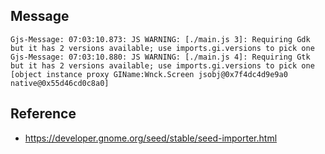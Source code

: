 
## Message

```
Gjs-Message: 07:03:10.873: JS WARNING: [./main.js 3]: Requiring Gdk but it has 2 versions available; use imports.gi.versions to pick one
Gjs-Message: 07:03:10.880: JS WARNING: [./main.js 4]: Requiring Gtk but it has 2 versions available; use imports.gi.versions to pick one
[object instance proxy GIName:Wnck.Screen jsobj@0x7f4dc4d9e9a0 native@0x55d46cd0c8a0]
```

## Reference

* https://developer.gnome.org/seed/stable/seed-importer.html
